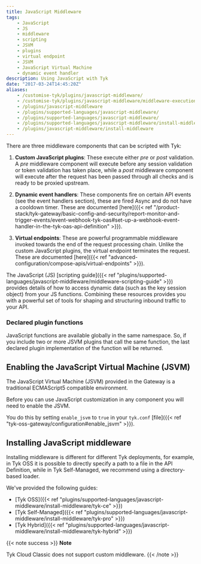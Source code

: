 ```yaml
---
title: JavaScript Middleware
tags:
    - JavaScript
    - JS
    - middleware
    - scripting
    - JSVM
    - plugins
    - virtual endpoint
    - JSVM
    - JavaScript Virtual Machine
    - dynamic event handler
description: Using JavaScript with Tyk
date: "2017-03-24T14:45:20Z"
aliases:
    - /customise-tyk/plugins/javascript-middleware/
    - /customise-tyk/plugins/javascript-middleware/middleware-execution-order/
    - /plugins/javascript-middleware
    - /plugins/supported-languages/javascript-middleware/
    - /plugins/supported-languages/javascript-middleware/
    - /plugins/supported-languages/javascript-middleware/install-middleware/install-middleware
    - /plugins/javascript-middleware/install-middleware
---
```


There are three middleware components that can be scripted with Tyk:

1. **Custom JavaScript plugins**: These execute either *pre* or *post* validation. A *pre* middleware component will execute before any session validation or token validation has taken place, while a *post* middleware component will execute after the request has been passed through all checks and is ready to be proxied upstream.

2. **Dynamic event handlers**: These components fire on certain API events (see the event handlers section), these are fired Async and do not have a cooldown timer. These are documented [here]({{< ref "/product-stack/tyk-gateway/basic-config-and-security/report-monitor-and-trigger-events/event-webhook-tyk-oas#set-up-a-webhook-event-handler-in-the-tyk-oas-api-definition" >}}).

3. **Virtual endpoints**: These are powerful programmable middleware invoked towards the end of the request processing chain. Unlike the custom JavaScript plugins, the virtual endpoint terminates the request. These are documented [here]({{< ref "advanced-configuration/compose-apis/virtual-endpoints" >}}).

The JavaScript (JS) [scripting guide]({{< ref "plugins/supported-languages/javascript-middleware/middleware-scripting-guide" >}}) provides details of how to access dynamic data (such as the key session object) from your JS functions. Combining these resources provides you with a powerful set of tools for shaping and structuring inbound traffic to your API.

### Declared plugin functions

JavaScript functions are available globally in the same namespace. So, if you include two or more JSVM plugins that call the same function, the last declared plugin implementation of the function will be returned.

## Enabling the JavaScript Virtual Machine (JSVM)

The JavaScript Virtual Machine (JSVM) provided in the Gateway is a traditional ECMAScript5 compatible environment.

Before you can use JavaScript customization in any component you will need to enable the JSVM.

You do this by setting `enable_jsvm` to `true` in your `tyk.conf` [file]({{< ref "tyk-oss-gateway/configuration#enable_jsvm" >}}).

## Installing JavaScript middleware

Installing middleware is different for different Tyk deployments, for example, in Tyk OSS it is possible to directly specify a path to a file in the API Definition, while in Tyk Self-Managed, we recommend using a directory-based loader.

We've provided the following guides:

- [Tyk OSS]({{< ref "plugins/supported-languages/javascript-middleware/install-middleware/tyk-ce" >}})
- [Tyk Self-Managed]({{< ref "plugins/supported-languages/javascript-middleware/install-middleware/tyk-pro" >}})
- [Tyk Hybrid]({{< ref "plugins/supported-languages/javascript-middleware/install-middleware/tyk-hybrid" >}})

{{< note success >}}
**Note**

Tyk Cloud Classic does not support custom middleware.
{{< /note >}}
